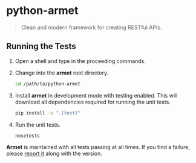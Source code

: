 # python-armet
> Clean and modern framework for creating RESTful APIs.

## Running the Tests
1. Open a shell and type in the proceeding commands.

2. Change into the **armet** root directory.

   ```sh
   cd /path/to/python-armet
   ```

3. Install **armet** in development mode with testing enabled.
   This will download all dependencies required for running the unit tests.

   ```sh
   pip install -e ".[test]"
   ```

4. Run the unit tests.

   ```sh
   nosetests
   ```

**Armet** is maintained with all tests passing at all times. If you find
a failure, please [report it](https://github.com/armet/python-armet/issues/new)
along with the version.
